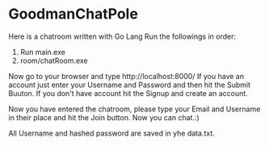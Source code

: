 # GoodmanChatPole
Here is a chatroom written with Go Lang
Run the followings in order:
1. Run main.exe
2. room/chatRoom.exe

Now go to your browser and type http://localhost:8000/
If you have an account just enter your Username and Password and then hit the Submit Buuton.
If you don't have account hit the Signup and create an account.

Now you have entered the chatroom, please type your Email and Username in their place and hit the Join button.
Now you can chat.:)

All Username and hashed password are saved in yhe data.txt.
